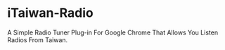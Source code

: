 iTaiwan-Radio
=============

A Simple Radio Tuner Plug-in For Google Chrome That Allows You Listen Radios From Taiwan.
